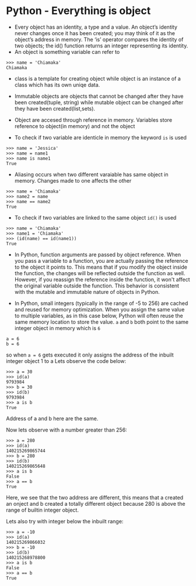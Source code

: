 # Python - Everything is object

* Every object has an identity, a type and a value. An object’s identity never changes once it has been created; you may think of it as the object’s address in memory. The ‘is’ operator compares the identity of two objects; the id() function returns an integer representing its identity.
* An object is something variable can refer to
```
>>> name = 'Chiamaka'
Chiamaka
```
* class is a template for creating object while object is an instance of a class which has its own uniqe data.

* Immutable objects are objects that cannot be changed after they have been created(tuple, string) while mutable object can be changed after they have been created(list,sets).

* Object are accesed through reference in memory. Variables store reference to object(in memory) and not the object

* To check if two variable are identicle in memory the keyword ```is``` is used
```
>>> name = 'Jessica'
>>> name = name1
>>> name is name1
True
```
* Aliasing occurs when two different varaiable has same object in memory. Changes made to one affects the other
```
>>> name = 'Chiamaka'
>>> name2 = name
>>> name == name2
True
```
* To check if two variables are linked to the same object ```id()``` is used
```
>>> name = 'Chiamaka'
>>> name1 = 'Chiamaka'
>>> (id(name) == id(name1))
True
```

* In Python, function arguments are passed by object reference. When you pass a variable to a function, you are actually passing the reference to the object it points to. This means that if you modify the object inside the function, the changes will be reflected outside the function as well. However, if you reassign the reference inside the function, it won't affect the original variable outside the function. This behavior is consistent with the mutable and immutable nature of objects in Python.

* In Python, small integers (typically in the range of -5 to 256) are cached and reused for memory optimization. When you assign the same value to multiple variables, as in this case below, Python will often reuse the same memory location to store the value. ```a``` and ```b``` both point to the same integer object in memory which is ```6```
```
a = 6
b = 6
```
so when ```a = 6``` gets executed it only assigns the address of the inbuilt integer object 1 to a 
Lets observe the code below:
```
>>> a = 30
>>> id(a)
9793984
>>> b = 30
>>> id(b)
9793984
>>> a is b
True
```
Address of a and b here are the same.

Now lets observe with a number greater  than 256:
```
>>> a = 280
>>> id(a)
140215269865744
>>> b = 280
>>> id(b)
140215269865648
>>> a is b
False
>>> a == b
True
```
Here, we see that the two address are different, this means that a created an onject and b created a totally different object because 280 is above the range of builtin integer object.

Lets also try with integer below the inbuilt range:
```
>>> a = -10
>>> id(a)
140215269866032
>>> b = -10
>>> id(b)
140215268978800
>>> a is b
False
>>> a == b
True
```


